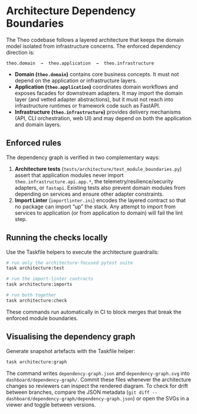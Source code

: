# Architecture Dependency Boundaries

The Theo codebase follows a layered architecture that keeps the domain model
isolated from infrastructure concerns. The enforced dependency direction is:

```
theo.domain  →  theo.application  →  theo.infrastructure
```

* **Domain (`theo.domain`)** contains core business concepts. It must not depend
  on the application or infrastructure layers.
* **Application (`theo.application`)** coordinates domain workflows and exposes
  facades for downstream adapters. It may import the domain layer (and vetted
  adapter abstractions), but it must not reach into infrastructure runtimes or
  framework code such as FastAPI.
* **Infrastructure (`theo.infrastructure`)** provides delivery mechanisms (API,
  CLI orchestration, web UI) and may depend on both the application and domain
  layers.

## Enforced rules

The dependency graph is verified in two complementary ways:

1. **Architecture tests** (`tests/architecture/test_module_boundaries.py`)
   assert that application modules never import
   `theo.infrastructure.api.app.*`, the telemetry/resilience/security adapters, or
   `fastapi`. Existing tests also prevent domain modules from depending on
   services and ensure other adapter constraints.
2. **Import Linter** (`importlinter.ini`) encodes the layered contract so that
   no package can import “up” the stack. Any attempt to import from services to
   application (or from application to domain) will fail the lint step.

## Running the checks locally

Use the Taskfile helpers to execute the architecture guardrails:

```sh
# run only the architecture-focused pytest suite
task architecture:test

# run the import-linter contracts
task architecture:imports

# run both together
task architecture:check
```

These commands run automatically in CI to block merges that break the enforced
module boundaries.

## Visualising the dependency graph

Generate snapshot artefacts with the Taskfile helper:

```sh
task architecture:graph
```

The command writes `dependency-graph.json` and `dependency-graph.svg` into
`dashboard/dependency-graph/`. Commit these files whenever the architecture
changes so reviewers can inspect the rendered diagram. To check for drift
between branches, compare the JSON metadata (`git diff -- dashboard/dependency-graph/dependency-graph.json`)
or open the SVGs in a viewer and toggle between versions.
